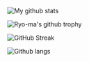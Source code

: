 ![My github stats](https://github-readme-stats.vercel.app/api?username=Yoann-Renard&show_icons=true&theme=onedark&include_all_commits=true)

![Ryo-ma's github trophy](https://github-profile-trophy.vercel.app/?username=Yoann-Renard&row=1&theme=onedark)

![GitHub Streak](https://github-readme-streak-stats.herokuapp.com?user=Yoann-Renard&theme=onedark)

![Github langs](https://github-readme-stats.vercel.app/api/top-langs/?username=Yoann-Renard&layout=compact&langs_count=10&hide=javascript,html,css,php,tsql,hack&theme=onedark)

<!--
**Yoann-Renard/Yoann-Renard** is a ✨ _special_ ✨ repository because its `README.md` (this file) appears on your GitHub profile.

Here are some ideas to get you started:

- 🔭 I’m currently working on ...
- 🌱 I’m currently learning ...
- 👯 I’m looking to collaborate on ...
- 🤔 I’m looking for help with ...
- 💬 Ask me about ...
- 📫 How to reach me: ...
- 😄 Pronouns: ...
- ⚡ Fun fact: ...
-->

